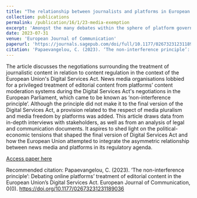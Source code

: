 ```yaml
---
title: "The relationship between journalists and platforms in European online content governance: A case study on a non-interference principle"
collection: publications
permalink: /publication/16/1/23-media-exemption
excerpt: 'Amongst the many debates within the sphere of platform governance, one is particularly telling of the political stakes at play: how should journalistic content be treated in relation to content regulation? There is, perhaps, no better case in which this is playing out than the upcoming Digital Services Act proposed by the European Commission. Specifically, on the one hand, news media organisations have been lobbying for a дnon-interference principleе that would prevent platforms from moderating editorial content that has been published by credible news sources, while on the other hand, officials, platforms, and civil society experts have been arguing against such a measure, primarily, due to the risk of creating an exploitable loophole for bad actors. This paper aims to unravel the contentious negotiations behind this debate. This article draws from more than a dozen of in-depth interviews with relevant stakeholders. Finally, this paper aspires to help inform the multifaceted conundrum of who governs the contemporary digital public sphere, to further expose the risks of entrusting this task solely to social media platforms and, last, to contribute to a much-needed theorisation and reconsideration of news mediaеs role in platform governance.'
date: 2023-07-31
venue: 'European Journal of Communication'
paperurl: 'https://journals.sagepub.com/doi/full/10.1177/02673231231189036'
citation: 'Papaevangelou, C. (2023). ‘The non-interference principle’: Debating online platforms’ treatment of editorial content in the European Union’s Digital Services Act. European Journal of Communication, 0(0). https://doi.org/10.1177/02673231231189036'
---
```

The article discusses the negotiations surrounding the treatment of journalistic content in relation to content regulation in the context of the European Union's Digital Services Act. News media organisations lobbied for a privileged treatment of editorial content from platforms’ content moderation systems during the Digital Services Act's negotiations in the European Parliament, which came to be known as ‘non-interference principle’. Although the principle did not make it to the final version of the Digital Services Act, a provision related to the respect of media pluralism and media freedom by platforms was added. This article draws data from in-depth interviews with stakeholders, as well as from an analysis of legal and communication documents. It aspires to shed light on the political-economic tensions that shaped the final version of Digital Services Act and how the European Union attempted to integrate the asymmetric relationship between news media and platforms in its regulatory agenda.

[Access paper here](https://journals.sagepub.com/doi/full/10.1177/02673231231189036)

Recommended citation: Papaevangelou, C. (2023). ‘The non-interference principle’: Debating online platforms’ treatment of editorial content in the European Union’s Digital Services Act. European Journal of Communication, 0(0). https://doi.org/10.1177/02673231231189036